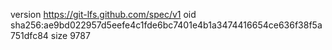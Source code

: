version https://git-lfs.github.com/spec/v1
oid sha256:ae9bd022957d5eefe4c1fde6bc7401e4b1a3474416654ce636f38f5a751dfc84
size 9787
